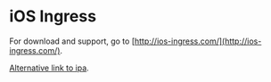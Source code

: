 iOS Ingress
===========

For download and support, go to [http://ios-ingress.com/](http://ios-ingress.com/).

[Alternative link to ipa](http://www.mediafire.com/download/ri568lw3333lq6j/Ingress.ipa).
